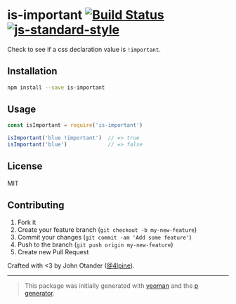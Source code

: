 # is-important [![Build Status](https://secure.travis-ci.org/cssstats/is-important.svg?branch=master)](https://travis-ci.org/cssstats/is-important) [![js-standard-style](https://img.shields.io/badge/code%20style-standard-brightgreen.svg?style=flat)](https://github.com/feross/standard)

Check to see if a css declaration value is `!important`.

## Installation

```bash
npm install --save is-important
```

## Usage

```javascript
const isImportant = require('is-important')

isImportant('blue !important')  // => true
isImportant('blue')             // => false
```

## License

MIT

## Contributing

1. Fork it
2. Create your feature branch (`git checkout -b my-new-feature`)
3. Commit your changes (`git commit -am 'Add some feature'`)
4. Push to the branch (`git push origin my-new-feature`)
5. Create new Pull Request

Crafted with <3 by John Otander ([@4lpine](https://twitter.com/4lpine)).

***

> This package was initially generated with [yeoman](http://yeoman.io) and the [p generator](https://github.com/johnotander/generator-p.git).
